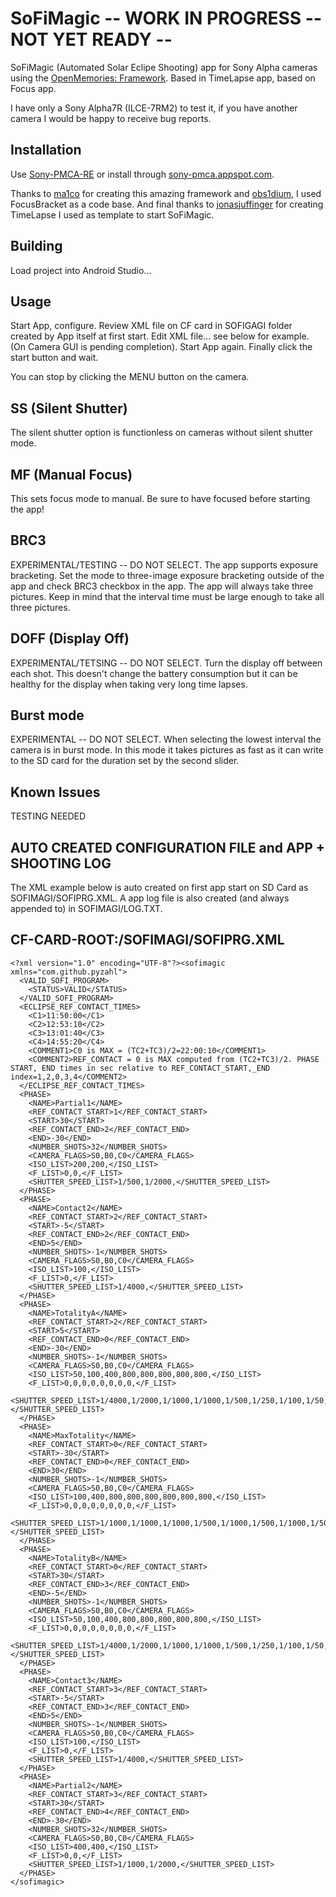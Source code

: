 # SoFiMagic -- WORK IN PROGRESS -- NOT YET READY --
SoFiMagic (Automated Solar Eclipe Shooting) app for Sony Alpha cameras using the [OpenMemories: Framework](https://github.com/ma1co/OpenMemories-Framework).
Based in TimeLapse app, based on Focus app.

I have only a Sony Alpha7R (ILCE-7RM2) to test it, if you have another camera I would be happy to receive bug reports.

## Installation ##
Use [Sony-PMCA-RE](https://github.com/ma1co/Sony-PMCA-RE) or install through [sony-pmca.appspot.com](https://sony-pmca.appspot.com/apps).

Thanks to [ma1co](https://github.com/ma1co) for creating this amazing framework and [obs1dium](https://github.com/obs1dium), I used FocusBracket as a code base.
And final thanks to [jonasjuffinger](https://github.com/jonasjuffinger/TimeLapse) for creating TimeLapse I used as template to start SoFiMagic. 

## Building ##
Load project into Android Studio...

## Usage ##
Start App, configure. Review XML file on CF card in SOFIGAGI folder created by App itself at first start. Edit XML file... see below for example. (On Camera GUI is pending completion).
Start App again.
Finally click the start button and wait.

You can stop by clicking the MENU button on the camera.

## SS (Silent Shutter) ##
The silent shutter option is functionless on cameras without silent shutter mode.

## MF (Manual Focus) ##
This sets focus mode to manual. Be sure to have focused before starting the app!

## BRC3 ##
EXPERIMENTAL/TESTING -- DO NOT SELECT.
The app supports exposure bracketing. Set the mode to three-image exposure bracketing outside of the app and check BRC3 checkbox in the app. The app will always take three pictures. Keep in mind that the interval time must be large enough to take all three pictures.

## DOFF (Display Off) ##
EXPERIMENTAL/TETSING -- DO NOT SELECT.
Turn the display off between each shot. This doesn't change the battery consumption but it can be healthy for the display when taking very long time lapses.

## Burst mode ##
EXPERIMENTAL -- DO NOT SELECT.
When selecting the lowest interval the camera is in burst mode. In this mode it takes pictures as fast as it can write to the SD card for the duration set by the second slider.

## Known Issues ##

TESTING NEEDED

## AUTO CREATED CONFIGURATION FILE and APP + SHOOTING LOG
The XML example below is auto created on first app start on SD Card as SOFIMAGI/SOFIPRG.XML.
A app log file is also created (and always appended to) in SOFIMAGI/LOG.TXT.

## CF-CARD-ROOT:/SOFIMAGI/SOFIPRG.XML

    <?xml version="1.0" encoding="UTF-8"?><sofimagic xmlns="com.github.pyzahl">
      <VALID_SOFI_PROGRAM>
        <STATUS>VALID</STATUS>
      </VALID_SOFI_PROGRAM>
      <ECLIPSE_REF_CONTACT_TIMES>
        <C1>11:50:00</C1>
        <C2>12:53:10</C2>
        <C3>13:01:40</C3>
        <C4>14:55:20</C4>
        <COMMENT1>C0 is MAX = (TC2+TC3)/2=22:00:10</COMMENT1>
        <COMMENT2>REF_CONTACT = 0 is MAX computed from (TC2+TC3)/2. PHASE START, END times in sec relative to REF_CONTACT_START,_END index=1,2,0,3,4</COMMENT2>
      </ECLIPSE_REF_CONTACT_TIMES>
      <PHASE>
        <NAME>Partial1</NAME>
        <REF_CONTACT_START>1</REF_CONTACT_START>
        <START>30</START>
        <REF_CONTACT_END>2</REF_CONTACT_END>
        <END>-30</END>
        <NUMBER_SHOTS>32</NUMBER_SHOTS>
        <CAMERA_FLAGS>S0,B0,C0</CAMERA_FLAGS>
        <ISO_LIST>200,200,</ISO_LIST>
        <F_LIST>0,0,</F_LIST>
        <SHUTTER_SPEED_LIST>1/500,1/2000,</SHUTTER_SPEED_LIST>
      </PHASE>
      <PHASE>
        <NAME>Contact2</NAME>
        <REF_CONTACT_START>2</REF_CONTACT_START>
        <START>-5</START>
        <REF_CONTACT_END>2</REF_CONTACT_END>
        <END>5</END>
        <NUMBER_SHOTS>-1</NUMBER_SHOTS>
        <CAMERA_FLAGS>S0,B0,C0</CAMERA_FLAGS>
        <ISO_LIST>100,</ISO_LIST>
        <F_LIST>0,</F_LIST>
        <SHUTTER_SPEED_LIST>1/4000,</SHUTTER_SPEED_LIST>
      </PHASE>
      <PHASE>
        <NAME>TotalityA</NAME>
        <REF_CONTACT_START>2</REF_CONTACT_START>
        <START>5</START>
        <REF_CONTACT_END>0</REF_CONTACT_END>
        <END>-30</END>
        <NUMBER_SHOTS>-1</NUMBER_SHOTS>
        <CAMERA_FLAGS>S0,B0,C0</CAMERA_FLAGS>
        <ISO_LIST>50,100,400,800,800,800,800,800,</ISO_LIST>
        <F_LIST>0,0,0,0,0,0,0,0,</F_LIST>
        <SHUTTER_SPEED_LIST>1/4000,1/2000,1/1000,1/1000,1/500,1/250,1/100,1/50,</SHUTTER_SPEED_LIST>
      </PHASE>
      <PHASE>
        <NAME>MaxTotality</NAME>
        <REF_CONTACT_START>0</REF_CONTACT_START>
        <START>-30</START>
        <REF_CONTACT_END>0</REF_CONTACT_END>
        <END>30</END>
        <NUMBER_SHOTS>-1</NUMBER_SHOTS>
        <CAMERA_FLAGS>S0,B0,C0</CAMERA_FLAGS>
        <ISO_LIST>100,400,800,800,800,800,800,800,</ISO_LIST>
        <F_LIST>0,0,0,0,0,0,0,0,</F_LIST>
        <SHUTTER_SPEED_LIST>1/1000,1/1000,1/1000,1/500,1/1000,1/500,1/1000,1/500,</SHUTTER_SPEED_LIST>
      </PHASE>
      <PHASE>
        <NAME>TotalityB</NAME>
        <REF_CONTACT_START>0</REF_CONTACT_START>
        <START>30</START>
        <REF_CONTACT_END>3</REF_CONTACT_END>
        <END>-5</END>
        <NUMBER_SHOTS>-1</NUMBER_SHOTS>
        <CAMERA_FLAGS>S0,B0,C0</CAMERA_FLAGS>
        <ISO_LIST>50,100,400,800,800,800,800,800,</ISO_LIST>
        <F_LIST>0,0,0,0,0,0,0,0,</F_LIST>
        <SHUTTER_SPEED_LIST>1/4000,1/2000,1/1000,1/1000,1/500,1/250,1/100,1/50,</SHUTTER_SPEED_LIST>
      </PHASE>
      <PHASE>
        <NAME>Contact3</NAME>
        <REF_CONTACT_START>3</REF_CONTACT_START>
        <START>-5</START>
        <REF_CONTACT_END>3</REF_CONTACT_END>
        <END>5</END>
        <NUMBER_SHOTS>-1</NUMBER_SHOTS>
        <CAMERA_FLAGS>S0,B0,C0</CAMERA_FLAGS>
        <ISO_LIST>100,</ISO_LIST>
        <F_LIST>0,</F_LIST>
        <SHUTTER_SPEED_LIST>1/4000,</SHUTTER_SPEED_LIST>
      </PHASE>
      <PHASE>
        <NAME>Partial2</NAME>
        <REF_CONTACT_START>3</REF_CONTACT_START>
        <START>30</START>
        <REF_CONTACT_END>4</REF_CONTACT_END>
        <END>-30</END>
        <NUMBER_SHOTS>32</NUMBER_SHOTS>
        <CAMERA_FLAGS>S0,B0,C0</CAMERA_FLAGS>
        <ISO_LIST>400,400,</ISO_LIST>
        <F_LIST>0,0,</F_LIST>
        <SHUTTER_SPEED_LIST>1/1000,1/2000,</SHUTTER_SPEED_LIST>
      </PHASE>
    </sofimagic>

